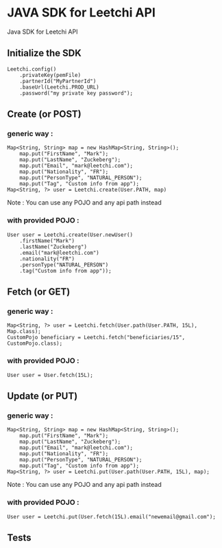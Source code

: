 # JAVA SDK for Leetchi API

Java SDK for Leetchi API

## Initialize the SDK

    Leetchi.config()
        .privateKey(pemFile)
        .partnerId("MyPartnerId")
        .baseUrl(Leetchi.PROD_URL)
        .password("my private key password");


## Create (or POST)

### generic way :

    Map<String, String> map = new HashMap<String, String>();
        map.put("FirstName", "Mark");
        map.put("LastName", "Zuckeberg");
        map.put("Email", "mark@leetchi.com");
        map.put("Nationality", "FR");
        map.put("PersonType", "NATURAL_PERSON");
        map.put("Tag", "Custom info from app");
    Map<String, ?> user = Leetchi.create(User.PATH, map)

Note : You can use any POJO and any api path instead

### with provided POJO :

    User user = Leetchi.create(User.newUser()
        .firstName("Mark")
        .lastName("Zuckeberg")
        .email("mark@leetchi.com")
        .nationality("FR")
        .personType("NATURAL_PERSON")
        .tag("Custom info from app"));

## Fetch (or GET)

### generic way :

    Map<String, ?> user = Leetchi.fetch(User.path(User.PATH, 15L), Map.class);
    CustomPojo beneficiary = Leetchi.fetch("beneficiaries/15", CustomPojo.class);

### with provided POJO :

    User user = User.fetch(15L);

## Update (or PUT)

### generic way :

    Map<String, String> map = new HashMap<String, String>();
        map.put("FirstName", "Mark");
        map.put("LastName", "Zuckeberg");
        map.put("Email", "mark@leetchi.com");
        map.put("Nationality", "FR");
        map.put("PersonType", "NATURAL_PERSON");
        map.put("Tag", "Custom info from app");
    Map<String, ?> user = Leetchi.put(User.path(User.PATH, 15L), map);

Note : You can use any POJO and any api path instead

### with provided POJO :

    User user = Leetchi.put(User.fetch(15L).email("newemail@gmail.com");


## Tests


